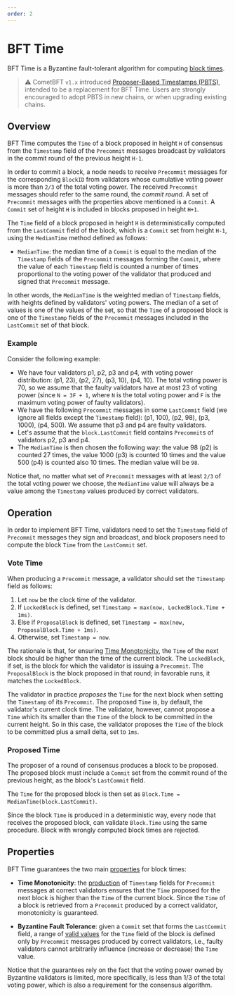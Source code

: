 ```yaml
---
order: 2
---
```

# BFT Time

BFT Time is a Byzantine fault-tolerant algorithm for computing [block times](./time.md).

> :warning:
> CometBFT `v1.x` introduced [Proposer-Based Timestamps (PBTS)][pbts-spec],
> intended to be a replacement for BFT Time.
> Users are strongly encouraged to adopt PBTS in new chains, or when upgrading
> existing chains.

## Overview

BFT Time computes the `Time` of a block proposed in height `H` of consensus
from the `Timestamp` field of the `Precommit` messages broadcast by
validators in the commit round of the previous height `H-1`.

In order to commit a block, a node needs to receive `Precommit` messages for
the corresponding `BlockID` from validators whose cumulative voting power is
more than `2/3` of the total voting power.
The received `Precommit` messages should refer to the same round, the _commit round_.
A set of `Precommit` messages with the properties above mentioned is a `Commit`.
A `Commit` set of height `H` is included in blocks proposed in height `H+1`.

The `Time` field of a block proposed in height `H` is deterministically
computed from the `LastCommit` field of the block, which is a `Commit` set from
height `H-1`, using the `MedianTime` method defined as follows:

- `MedianTime`: the median time of a `Commit` is equal to the median of the
  `Timestamp` fields of the `Precommit` messages forming the `Commit`, where the value of
   each `Timestamp` field is counted a number of times proportional to the voting power
   of the validator that produced and signed that `Precommit` message.

In other words, the `MedianTime` is the weighted median of `Timestamp` fields, with
heights defined by validators' voting powers.
The median of a set of values is one of the values of the set, so that the
`Time` of a proposed block is one of the `Timestamp` fields of the `Precommit`
messages included in the `LastCommit` set of that block.

### Example

Consider the following example:

- We have four validators p1, p2, p3 and p4, with voting power
  distribution: (p1, 23), (p2, 27), (p3, 10), (p4, 10).
  The total voting power is 70, so we assume that the faulty validators have at
most 23 of voting power (since `N = 3F + 1`, where `N` is the total voting
power and `F` is the maximum voting power of faulty validators).
- We have the following `Precommit` messages in some `LastCommit` field (we
ignore all fields except the `Timestamp` field): (p1, 100), (p2, 98), (p3, 1000), (p4, 500).
We assume that p3 and p4 are faulty validators.
- Let's assume that the `block.LastCommit` field contains `Precommit`s of
  validators p2, p3 and p4.
-  The `MedianTime` is then chosen the following way: the value 98 (p2) is
   counted 27 times, the value 1000 (p3) is counted 10 times and the value 500
(p4) is counted also 10 times.  The median value will be `98`.

Notice that, no matter what set of `Precommit` messages with at least `2/3` of
the total voting power we choose, the `MedianTime` value will always be a
value among the `Timestamp` values produced by correct validators.

## Operation

In order to implement BFT Time, validators need to set the `Timestamp` field of
`Precommit` messages they sign and broadcast, and block proposers need to
compute the block `Time` from the `LastCommit` set.

### Vote Time

When producing a `Precommit` message, a validator should set the `Timestamp` field as follows:

1. Let `now` be the clock time of the validator.
2. If `LockedBlock` is defined, set `Timestamp = max(now, LockedBlock.Time + 1ms)`.
3. Else if `ProposalBlock` is defined, set `Timestamp = max(now, ProposalBlock.Time + 1ms)`.
4. Otherwise, set `Timestamp = now`.

The rationale is that, for ensuring [Time Monotonicity](./time.md#properties),
the `Time` of the next block should be higher than the time of the current block.
The `LockedBlock`, if set, is the block for which the validator is issuing a `Precommit`.
The `ProposalBlock` is the block proposed in that round; in favorable runs, it
matches the `LockedBlock`.

The validator in practice _proposes_ the `Time` for the next block when setting
the `Timestamp` of its `Precommit`.
The proposed `Time` is, by default, the validator's current clock time.
The validator, however, cannot propose a `Time` which its smaller than the
`Time` of the block to be committed in the current height.
So in this case, the validator proposes the `Time` of the block to be committed
plus a small delta, set to `1ms`.

### Proposed Time

The proposer of a round of consensus produces a block to be proposed.
The proposed block must include a `Commit` set from the commit round of the
previous height, as the block's `LastCommit` field.

The `Time` for the proposed block is then set as `Block.Time = MedianTime(block.LastCommit)`.

Since the block `Time` is produced in a deterministic way, every node that
receives the proposed block, can validate `Block.Time` using the same
procedure.  Block with wrongly computed block times are rejected.

## Properties

BFT Time guarantees the two main [properties](./time.md#properties) for block times:

- **Time Monotonicity**: the [production](#vote-time) of `Timestamp` fields for
  `Precommit` messages at correct validators ensures that the `Time` proposed
   for the next block is higher than the `Time` of the current block.
   Since the `Time` of a block is retrieved from a `Precommit`
   produced by a correct validator, monotonicity is guaranteed.

- **Byzantine Fault Tolerance**: given a `Commit` set that forms the
  `LastCommit` field, a range of [valid values](#proposed-time) for the `Time` field of the
block is defined only by `Precommit` messages produced by correct validators,
i.e., faulty validators cannot arbitrarily influence (increase or decrease) the
`Time` value.  

Notice that the guarantees rely on the fact that the voting power owned by
Byzantine validators is limited, more specifically, is less than 1/3 of the
total voting power, which is also a requirement for the consensus algorithm.

[pbts-spec]: ./proposer-based-timestamp/README.md
